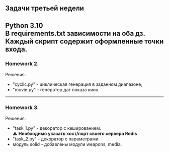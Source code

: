 ## Задачи третьей недели

Python 3.10  
В requirements.txt зависимости на оба дз.
Каждый скрипт содержит оформленные точки входа.
---
### Homework 2.
Решения:
* "cyclic.py" - циклическая генерация в заданном диапазоне;
* "movie.py" - генератор дат показа кино.
---
### Homework 3.
Решения:
* "task_1.py" - декоратор с кешированием.  
:warning: **Необходимо указать хост/порт своего сервера Redis**
* "task_2.py" - декоратор с параметрами.  
* модуль solid - добавлены модули weapons, media.  


